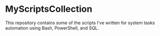 # MyScriptsCollection
This repository contains some of the scripts I’ve written for system tasks automation using Bash, PowerShell, and SQL.
